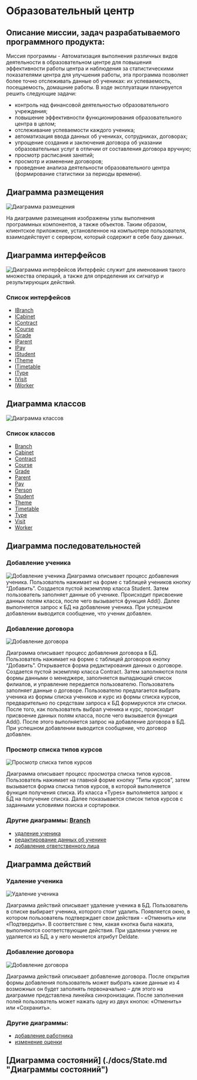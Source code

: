 # Образовательный центр
## Описание миссии, задач разрабатываемого программного продукта:
Миссия программы - Автоматизация выполнения различных видов деятельности в образовательном центре для повышения эффективности работы центра и наблюдения за статистическими показателями центра для улучшения работы, эта программа позволяет более точно отслеживать данные об учениках: их успеваемость, посещаемость, домашние работы.
В ходе эксплуатации планируется решить следующие задачи:
-	контроль над финансовой деятельностью образовательного учреждения;
-	повышение эффективности функционирования образовательного центра в целом;
-	отслеживание успеваемости каждого ученика;
-	автоматизация ввода данных об учениках, сотрудниках, договорах;
-	упрощение создания и заключения договора об указании образовательных услуг в отличии от составления договора вручную;
-	просмотр расписания занятий;
-	просмотр и изменение договоров;
-	проведение анализа деятельности образовательного центра (формирование статистики за периоды времени).
 
 
## Диаграмма размещения
![](./img/dgr.deployment.png "Диаграмма размещения")

На диаграмме размещения изображены узлы выполнения программных компонентов, а также объектов. Таким образом, клиентское приложение, 
установленное на компьютере пользователя, взаимодействует с сервером, который содержит в себе базу данных.

## Диаграмма интерфейсов
![](./img/dgr.interface.png "Диаграмма интерфейсов")
Интерфейс служит для именования такого множества операций, а также для определения их сигнатур и результирующих действий.

### Список интерфейсов


- [IBranch](./docs/IBranch.md "Интерфейс IBranch")
- [ICabinet](./docs/ICabinet.md "Интерфейс ICabinet")
- [IContract](./docs/IContract.md "Интерфейс IContract")
- [ICourse](./docs/ICourse.md "Интерфейс ICourse")
- [IGrade](./docs/IGrade.md "Интерфейс IGrade")
- [IParent](./docs/IParent.md "Интерфейс IParent")
- [IPay](./docs/IPay.md "Интерфейс IPay")
- [IStudent](./docs/IStudent.md "Интерфейс IStudent")
- [ITheme](./docs/ITheme.md "Интерфейс ITheme")
- [ITimetable](./docs/ITimetable.md "Интерфейс ITimetable")
- [IType](./docs/IType.md "Интерфейс IType")
- [IVisit](./docs/IVisit.md "Интерфейс IVisit")
- [IWorker](./docs/IWorker.md "Интерфейс IWorker")


## Диаграмма классов
![](./img/dgr.classes.png "Диаграмма классов")

### Список классов


- [Branch](./docs/Branch.md "Класс Branch")
- [Cabinet](./docs/Cabinet.md "Класс Cabinet")
- [Contract](./docs/Contract.md "Класс Contract")
- [Course](./docs/Course.md "Класс Course")
- [Grade](./docs/Grade.md "Класс Grade")
- [Parent](./docs/Parent.md "Класс Parent")
- [Pay](./docs/Pay.md "Класс Pay")
- [Person](./docs/Person.md "Класс Person")
- [Student](./docs/Student.md "Класс Student")
- [Theme](./docs/Theme.md "Класс Theme")
- [Timetable](./docs/Timetable.md "Класс Timetable")
- [Type](./docs/Type.md "Класс Type")
- [Visit](./docs/Visit.md "Класс Visit")
- [Worker](./docs/Worker.md "Класс Worker")


## Диаграмма последовательностей

### Добавление ученика
![](./img/dgr.seqAddSt.png.png "Добавление ученика")
Диаграмма описывает процесс добавления ученика. Пользователь нажимает на форме с таблицей учеников кнопку “Добавить”. Создается пустой экземпляр класса Student. Затем пользователь заполняет данные об ученике. Происходит присвоение данных полям класса, после чего вызывается функция Add(). Далее выполняется запрос к БД на добавление ученика. При успешном добавлении выводится сообщение, что ученик добавлен. 


### Добавление договора
![](./img/dgr.seqAddContr.png "Добавление договора")

Диаграмма описывает процесс добавления договора в БД. Пользователь нажимает на форме с таблицей договоров кнопку “Добавить”. Открывается форма редактирования данных о договоре. Создается пустой экземпляр класса Contract. Затем заполняются поля формы данными о менеджере, заполняется выпадающий список филиалов, и управление передается пользователю. Пользователь заполняет данные о договоре. Пользователю предлагается выбрать ученика из формы списка учеников и курс из формы списка курсов, предварительно по средствам запроса к БД формируются эти списки. После того, как пользователь выбрал ученика и курс, происходит присвоение данных полям класса, после чего вызывается функция Add(). После этого выполняется запрос на добавление договора в БД. При успешном добавлении выводится сообщение, что договор добавлен.

### Просмотр списка типов курсов
![](./img/dgr.seqSee.png "Просмотр списка типов курсов")

Диаграмма описывает процесс просмотра списка типов курсов. Пользователь нажимает на главной форме кнопку “Типы курсов”, затем вызывается форма списка типов курсов, в которой выполняется функция получения списка. Из класса «Types» выполняется запрос к БД на получение списка. Далее показывается список типов курсов с заданными условиями   поиска и сортировки.

### Другие диаграммы: [Branch](./docs/Branch.md "Класс Branch")
-  [удаление ученика](./docs/DelStudent.md "Диаграмма последовательностей - удаление ученика")
-  [редактирование данных об ученике](./docs/EditStudent.md "Диаграмма последовательностей -  редактирование данных об ученике")
-  [добавление ответственного лица](./docs/AddParent.md "Диаграмма последовательностей - добавление ответственного лица")

## Диаграмма действий

### Удаление ученика
![](./img/dgr.activeDelSt.png "Удаление ученика")

Диаграмма действий описывает удаление ученика в БД. Пользователь в списке выбирает ученика, которого стоит удалить.  Появляется окно, в котором пользователь подтверждает свои действия - «Отменить» или «Подтвердить». В соответствие с тем, какая кнопка была нажата, выполняются соответствующие действия. При удалении ученик не удаляется из БД, а у него меняется атрибут Deldate.

### Добавление договора
![](./img/dgr.activeAddContr.png "Добавление договора")

Диаграмма действий описывает добавление договора. После открытия формы добавления пользователь может выбрать какие данные из 4 возможных он будет заполнять первоначально – для этого на диаграмме представлена линейка синхронизации. После заполнения полей пользователь может нажать одну из двух кнопок: «Отменить» или «Сохранить». 

### Другие диаграммы:
-  [добавление работника](./docs/AddWorker.md "Диаграмма действий - добавление работника")
-  [изменение оценки](./docs/EditGrade.md "Диаграмма действий - изменение оценки")

## [Диаграмма состояний] (./docs/State.md "Диаграммы состояний")
